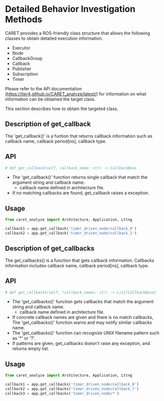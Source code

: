 # Detailed Behavior Investigation Methods

CARET provides a ROS-friendly class structure that allows the following classes to obtain detailed execution information.

- Executor
- Node
- CallbackGroup
- Callback
- Publisher
- Subscription
- Timer

Please refer to the API documentation (https://tier4.github.io/CARET_analyze/latest/) for information on what information can be obtained the target class.

This section describes how to obtain the targeted class.

## Description of get_callback

The 'get_callback()' is a funtion that returns callback information such as callback name, callback period[ns], callback type.

## API

```python
# def get_callback(self, callback_name: str) -> CallbackBase
```

- The 'get_callback()' function returns single callback that match the argument string and callback name.
    - callback name defined in architecture file.
- If no matching callbacks are found, get_callback raises a exception.

## Usage

```python
from caret_analyze import Architecture, Application, Lttng

callback1 = app.get_callback('timer_driven_node/callback_0')
callback2 = app.get_callback('timer_driven_node/callback_1')
```


## Description of get_callbacks

The get_callbacks() is a function that gets callback information.
Callbacks information includes callback name, callback period[ns], callback type.


## API

```python
# def get_callbacks(self, *callback_names: str) -> List[CallbackBase]
```

- The 'get_callbacks()' function gets callbacks that match the argument string and callback name.
    - callback name defined in architecture file.
- If concrete callback names are given and there is no match callbacks, The 'get_callbacks()' function warns and may notify similar callbacks name.
- The 'get_callbacks()' function can recognize UNIX filename pattern such as '*' or '?'.
- If patterns are given, get_callbacks doesn't raise any exception, and returns empty list.

## Usage

```python
from caret_analyze import Architecture, Application, Lttng

callback1 = app.get_callbacks('timer_driven_node/callback_0')
callback2 = app.get_callbacks('timer_driven_node/callback_?')
callback3 = app.get_callbacks('timer_driven_node/*')
```
